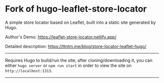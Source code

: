 # Fork of hugo-leaflet-store-locator

A simple store locator based on Leaflet, built into a static site generated by Hugo.

Author's Demo: https://leaflet-store-locator.netlify.app/

Detailed description: https://ttntm.me/blog/store-locator-leaflet-hugo/

---

Requires Hugo to build/run the site; after cloning/downloading it, you can either `hugo server` or `npm run start` in order to view the site on `http://localhost:1313`.

---

